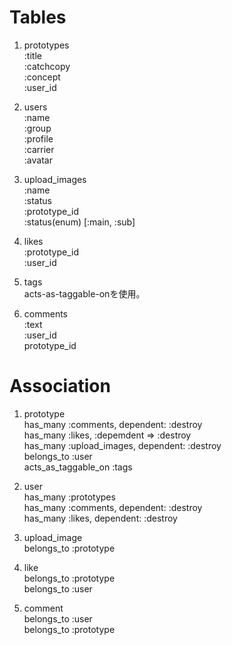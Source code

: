 # Tables

1. prototypes  
  :title  
  :catchcopy  
  :concept  
  :user_id  

2. users  
  :name  
  :group  
  :profile  
  :carrier  
  :avatar  

3. upload_images  
  :name  
  :status  
  :prototype_id  
  :status(enum) [:main, :sub]  

4. likes  
  :prototype_id  
  :user_id   

5. tags  
  acts-as-taggable-onを使用。

6. comments  
  :text  
  :user_id  
  prototype_id  


# Association

1. prototype  
  has_many :comments, dependent: :destroy  
  has_many :likes, :depemdent => :destroy  
  has_many :upload_images, dependent: :destroy  
  belongs_to :user  
  acts_as_taggable_on :tags  

2. user  
  has_many :prototypes  
  has_many :comments, dependent: :destroy  
  has_many :likes, dependent: :destroy  

3. upload_image  
  belongs_to :prototype  

4. like  
  belongs_to :prototype  
  belongs_to :user  

5. comment  
  belongs_to :user  
  belongs_to :prototype

